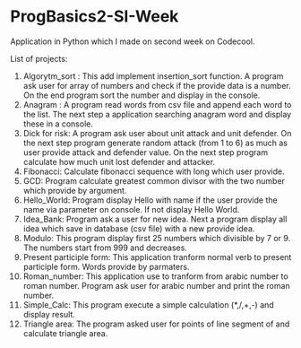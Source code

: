 # ProgBasics2-SI-Week
Application in Python which I made on second week on Codecool. 

List of projects:

1. Algorytm_sort : This add implement insertion_sort function. A program ask user for array of numbers and check if the provide data is a number. On the end program sort the number and display in the console.
2. Anagram : A program read words from csv file and append each word to the list. The next step a application searching anagram word and display these in a console.
3. Dick for risk: A program ask user about unit attack and unit defender. On the next step program generate random attack (from 1 to 6) as much as user provide attack and defender value. On the next step program calculate how much unit lost defender and attacker.
4. Fibonacci: Calculate fibonacci sequence with long which user provide.
5. GCD: Program calculate greatest common divisor with the two number which provide by argument.
6. Hello_World: Program display Hello with name if the user provide the name via parameter on console. If not display Hello World.
7. Idea_Bank: Program ask a user for new idea. Next a program display all idea which save in database (csv file) with a new provide idea.
8. Modulo: This program display first 25 numbers which divisible by 7 or 9. The numbers start from 999 and decreases.
9. Present participle form: This application tranform normal verb to present participle form. Words provide by parmaters.
10. Roman_number: This application use to tranform from arabic number to roman number. Program ask user for arabic number and print the roman number.
11. Simple_Calc: This program execute a simple calculation  (*,/,+,-) and display result.
12. Triangle area: The program asked user for points of line segment of and calculate triangle area.
